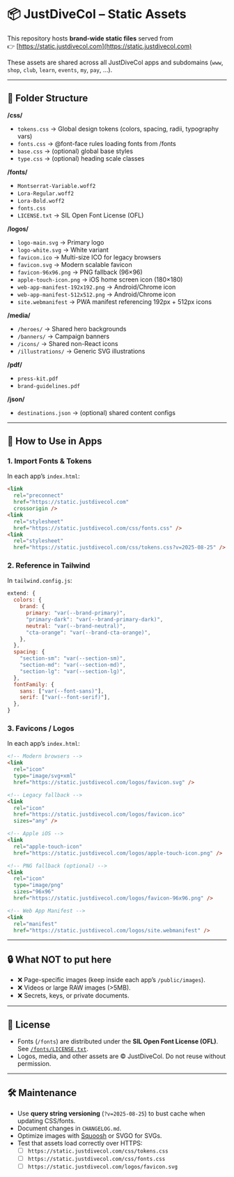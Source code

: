 # 📦 JustDiveCol – Static Assets

This repository hosts **brand-wide static files** served from  
👉 [https://static.justdivecol.com](https://static.justdivecol.com)

These assets are shared across all JustDiveCol apps and subdomains (`www`, `shop`, `club`, `learn`, `events`, `my`, `pay`, …).

---

## 📂 Folder Structure

**/css/**

- `tokens.css` → Global design tokens (colors, spacing, radii, typography vars)
- `fonts.css` → @font-face rules loading fonts from /fonts
- `base.css` → (optional) global base styles
- `type.css` → (optional) heading scale classes

**/fonts/**

- `Montserrat-Variable.woff2`
- `Lora-Regular.woff2`
- `Lora-Bold.woff2`
- `fonts.css`
- `LICENSE.txt` → SIL Open Font License (OFL)

**/logos/**

- `logo-main.svg` → Primary logo
- `logo-white.svg` → White variant
- `favicon.ico` → Multi-size ICO for legacy browsers
- `favicon.svg` → Modern scalable favicon
- `favicon-96x96.png` → PNG fallback (96×96)
- `apple-touch-icon.png` → iOS home screen icon (180×180)
- `web-app-manifest-192x192.png` → Android/Chrome icon
- `web-app-manifest-512x512.png` → Android/Chrome icon
- `site.webmanifest` → PWA manifest referencing 192px + 512px icons

**/media/**

- `/heroes/` → Shared hero backgrounds
- `/banners/` → Campaign banners
- `/icons/` → Shared non-React icons
- `/illustrations/` → Generic SVG illustrations

**/pdf/**

- `press-kit.pdf`
- `brand-guidelines.pdf`

**/json/**

- `destinations.json` → (optional) shared content configs

---

## 🚀 How to Use in Apps

### 1. Import Fonts & Tokens

In each app’s `index.html`:

```html
<link
  rel="preconnect"
  href="https://static.justdivecol.com"
  crossorigin />
<link
  rel="stylesheet"
  href="https://static.justdivecol.com/css/fonts.css" />
<link
  rel="stylesheet"
  href="https://static.justdivecol.com/css/tokens.css?v=2025-08-25" />
```

### 2. Reference in Tailwind

In `tailwind.config.js`:

```js
extend: {
  colors: {
    brand: {
      primary: "var(--brand-primary)",
      "primary-dark": "var(--brand-primary-dark)",
      neutral: "var(--brand-neutral)",
      "cta-orange": "var(--brand-cta-orange)",
    },
  },
  spacing: {
    "section-sm": "var(--section-sm)",
    "section-md": "var(--section-md)",
    "section-lg": "var(--section-lg)",
  },
  fontFamily: {
    sans: ["var(--font-sans)"],
    serif: ["var(--font-serif)"],
  },
}
```

### 3. Favicons / Logos

In each app’s `index.html`:

```html
<!-- Modern browsers -->
<link
  rel="icon"
  type="image/svg+xml"
  href="https://static.justdivecol.com/logos/favicon.svg" />

<!-- Legacy fallback -->
<link
  rel="icon"
  href="https://static.justdivecol.com/logos/favicon.ico"
  sizes="any" />

<!-- Apple iOS -->
<link
  rel="apple-touch-icon"
  href="https://static.justdivecol.com/logos/apple-touch-icon.png" />

<!-- PNG fallback (optional) -->
<link
  rel="icon"
  type="image/png"
  sizes="96x96"
  href="https://static.justdivecol.com/logos/favicon-96x96.png" />

<!-- Web App Manifest -->
<link
  rel="manifest"
  href="https://static.justdivecol.com/logos/site.webmanifest" />
```

---

## 🔒 What NOT to put here

- ❌ Page-specific images (keep inside each app’s `/public/images`).
- ❌ Videos or large RAW images (>5MB).
- ❌ Secrets, keys, or private documents.

---

## 📜 License

- Fonts (`/fonts`) are distributed under the **SIL Open Font License (OFL)**. See [`/fonts/LICENSE.txt`](./fonts/LICENSE.txt).
- Logos, media, and other assets are © JustDiveCol. Do not reuse without permission.

---

## 🛠️ Maintenance

- Use **query string versioning** (`?v=2025-08-25`) to bust cache when updating CSS/fonts.
- Document changes in `CHANGELOG.md`.
- Optimize images with [Squoosh](https://squoosh.app/) or SVGO for SVGs.
- Test that assets load correctly over HTTPS:
  - [ ] `https://static.justdivecol.com/css/tokens.css`
  - [ ] `https://static.justdivecol.com/css/fonts.css`
  - [ ] `https://static.justdivecol.com/logos/favicon.svg`
